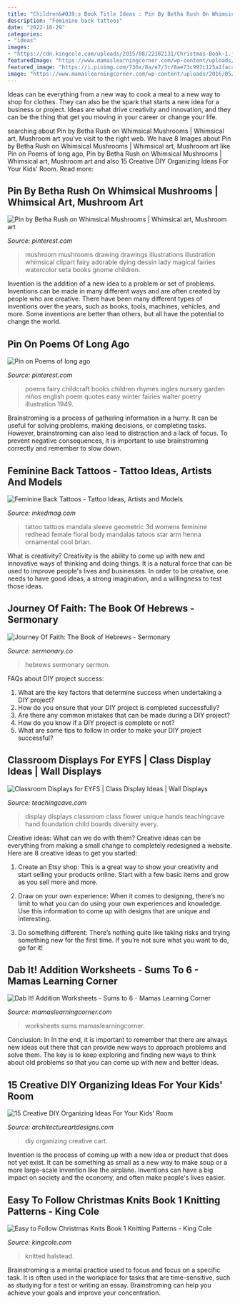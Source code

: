 ```yaml
---
title: "Children&#039;s Book Title Ideas : Pin By Betha Rush On Whimsical Mushrooms"
description: "Feminine back tattoos"
date: "2022-10-29"
categories:
- "ideas"
images:
- "https://cdn.kingcole.com/uploads/2015/08/22182131/Christmas-Book-1.jpg"
featuredImage: "https://www.mamaslearningcorner.com/wp-content/uploads/2016/05/Dab-It-Addition-Worksheets-Sums-to-6.jpg"
featured_image: "https://i.pinimg.com/736x/8a/e7/3c/8ae73c997c125a1facada7ac9df4287b.jpg"
image: "https://www.mamaslearningcorner.com/wp-content/uploads/2016/05/Dab-It-Addition-Worksheets-Sums-to-6.jpg"
---
```



Ideas can be everything from a new way to cook a meal to a new way to shop for clothes. They can also be the spark that starts a new idea for a business or project. Ideas are what drive creativity and innovation, and they can be the thing that get you moving in your career or change your life.

	

		
searching about Pin by Betha Rush on Whimsical Mushrooms | Whimsical art, Mushroom art you've visit to the right web. We have 8 Images about Pin by Betha Rush on Whimsical Mushrooms | Whimsical art, Mushroom art like Pin on Poems of long ago, Pin by Betha Rush on Whimsical Mushrooms | Whimsical art, Mushroom art and also 15 Creative DIY Organizing Ideas For Your Kids&#039; Room. Read more:
		
    
## Pin By Betha Rush On Whimsical Mushrooms | Whimsical Art, Mushroom Art

<img loading=lazy src="https://i.pinimg.com/736x/f4/51/2f/f4512f805be3cacfd30592a3cfef2517.jpg" onerror="this.onerror=null;this.src='https://tse1.mm.bing.net/th?id=OIP.Ct9CCBwI_D7QOrHc0WeMrwHaKt&amp;pid=15.1';" alt="Pin by Betha Rush on Whimsical Mushrooms | Whimsical art, Mushroom art">

_Source: pinterest.com_

>mushroom mushrooms drawing drawings illustrations illustration whimsical clipart fairy adorable dying dessin lady magical fairies watercolor seta books gnome children. 

	

Invention is the addition of a new idea to a problem or set of problems. Inventions can be made in many different ways and are often created by people who are creative. There have been many different types of inventions over the years, such as books, tools, machines, vehicles, and more. Some inventions are better than others, but all have the potential to change the world.

    
## Pin On Poems Of Long Ago

<img loading=lazy src="https://i.pinimg.com/736x/8a/e7/3c/8ae73c997c125a1facada7ac9df4287b.jpg" onerror="this.onerror=null;this.src='https://tse3.mm.bing.net/th?id=OIP.Sz1atWTD3UExcJfmR5KgTgHaLC&amp;pid=15.1';" alt="Pin on Poems of long ago">

_Source: pinterest.com_

>poems fairy childcraft books children rhymes ingles nursery garden niños english poem quotes easy winter fairies walter poetry illustration 1949. 

	

Brainstroming is a process of gathering information in a hurry. It can be useful for solving problems, making decisions, or completing tasks. However, brainstroming can also lead to distraction and a lack of focus. To prevent negative consequences, it is important to use brainstroming correctly and remember to slow down.

    
## Feminine Back Tattoos - Tattoo Ideas, Artists And Models

<img loading=lazy src="https://www.inkedmag.com/.image/t_share/MTYxMTg1NTk1NzIzMzU5NzQ2/keegs_tattoo.jpg" onerror="this.onerror=null;this.src='https://tse2.mm.bing.net/th?id=OIP.Teu2ms9B-4hPWeg-KulKvAHaHh&amp;pid=15.1';" alt="Feminine Back Tattoos - Tattoo Ideas, Artists and Models">

_Source: inkedmag.com_

>tattoo tattoos mandala sleeve geometric 3d womens feminine redhead female floral body mandalas tatoos star arm henna ornamental cool brian. 

	

What is creativity?
Creativity is the ability to come up with new and innovative ways of thinking and doing things. It is a natural force that can be used to improve people's lives and businesses. In order to be creative, one needs to have good ideas, a strong imagination, and a willingness to test those ideas.

    
## Journey Of Faith: The Book Of Hebrews - Sermonary

<img loading=lazy src="https://sermonary.s3.amazonaws.com/uploads/2020/11/Journey-Of-Faith-Book-Of-Hebrews-Sermon-Series.jpg" onerror="this.onerror=null;this.src='https://tse4.mm.bing.net/th?id=OIP.FHo87Y-qW8RGonvJTew9XwHaEL&amp;pid=15.1';" alt="Journey Of Faith: The Book of Hebrews - Sermonary">

_Source: sermonary.co_

>hebrews sermonary sermon. 

	

FAQs about DIY project success:
1. What are the key factors that determine success when undertaking a DIY project?
2. How do you ensure that your DIY project is completed successfully? 
3. Are there any common mistakes that can be made during a DIY project? 
4. How do you know if a DIY project is complete or not? 
5. What are some tips to follow in order to make your DIY project successful?

    
## Classroom Displays For EYFS | Class Display Ideas | Wall Displays

<img loading=lazy src="http://www.teachingcave.com/wp-content/uploads/2013/10/display-flower-hands.jpg" onerror="this.onerror=null;this.src='https://tse4.mm.bing.net/th?id=OIP.Q950TOtmcxuNeKsCAD9lsgHaNJ&amp;pid=15.1';" alt="Classroom Displays for EYFS | Class Display Ideas | Wall Displays">

_Source: teachingcave.com_

>display displays classroom class flower unique hands teachingcave hand foundation child boards diversity every. 

	

Creative ideas: What can we do with them?
Creative ideas can be everything from making a small change to completely redesigned a website. Here are 8 creative ideas to get you started:
1. Create an Etsy shop: This is a great way to show your creativity and start selling your products online. Start with a few basic items and grow as you sell more and more.

2. Draw on your own experience: When it comes to designing, there’s no limit to what you can do using your own experiences and knowledge. Use this information to come up with designs that are unique and interesting.

3. Do something different: There’s nothing quite like taking risks and trying something new for the first time. If you’re not sure what you want to do, go for it!

    
## Dab It! Addition Worksheets - Sums To 6 - Mamas Learning Corner

<img loading=lazy src="https://www.mamaslearningcorner.com/wp-content/uploads/2016/05/Dab-It-Addition-Worksheets-Sums-to-6.jpg" onerror="this.onerror=null;this.src='https://tse1.mm.bing.net/th?id=OIP.WvoF42KYtD9YZ38pfpyprAHaLH&amp;pid=15.1';" alt="Dab It! Addition Worksheets - Sums to 6 - Mamas Learning Corner">

_Source: mamaslearningcorner.com_

>worksheets sums mamaslearningcorner. 

	

Conclusion: In
In the end, it is important to remember that there are always new ideas out there that can provide new ways to approach problems and solve them. The key is to keep exploring and finding new ways to think about old problems so that you can come up with new and better ideas.

    
## 15 Creative DIY Organizing Ideas For Your Kids&#039; Room

<img loading=lazy src="https://www.architectureartdesigns.com/wp-content/uploads/2017/02/15-Creative-DIY-Organizing-Ideas-For-Your-Kids-Room-5.jpg" onerror="this.onerror=null;this.src='https://tse1.mm.bing.net/th?id=OIP.g3xOQeEm54YnT5DcCXLqqgHaLK&amp;pid=15.1';" alt="15 Creative DIY Organizing Ideas For Your Kids&#039; Room">

_Source: architectureartdesigns.com_

>diy organizing creative cart. 

	

Invention is the process of coming up with a new idea or product that does not yet exist. It can be something as small as a new way to make soup or a more large-scale invention like the airplane. Inventions can have a big impact on society and the economy, and often make people's lives easier.

    
## Easy To Follow Christmas Knits Book 1 Knitting Patterns - King Cole

<img loading=lazy src="https://cdn.kingcole.com/uploads/2015/08/22182131/Christmas-Book-1.jpg" onerror="this.onerror=null;this.src='https://tse2.mm.bing.net/th?id=OIP.ndOFiHYYii-HII7iwc0UzAHaKV&amp;pid=15.1';" alt="Easy to Follow Christmas Knits Book 1 Knitting Patterns - King Cole">

_Source: kingcole.com_

>knitted halstead. 

	

Brainstroming is a mental practice used to focus and focus on a specific task. It is often used in the workplace for tasks that are time-sensitive, such as studying for a test or writing an essay. Brainstroming can help you achieve your goals and improve your concentration.


